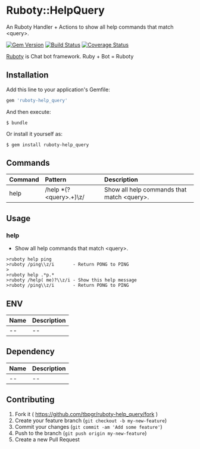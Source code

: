 # Ruboty::HelpQuery

An Ruboty Handler + Actions to show all help commands that match &lt;query&gt;.

[![Gem Version](https://badge.fury.io/rb/ruboty-help_query.svg)](http://badge.fury.io/rb/ruboty-help_query)
[![Build Status](https://travis-ci.org/tbpgr/ruboty-help_query.png?branch=master)](https://travis-ci.org/tbpgr/ruboty-help_query)
[![Coverage Status](https://coveralls.io/repos/tbpgr/ruboty-help_query/badge.png)](https://coveralls.io/r/tbpgr/ruboty-help_query)

[Ruboty](https://github.com/r7kamura/ruboty) is Chat bot framework. Ruby + Bot = Ruboty

## Installation

Add this line to your application's Gemfile:

```ruby
gem 'ruboty-help_query'
```

And then execute:

    $ bundle

Or install it yourself as:

    $ gem install ruboty-help_query


## Commands

|Command|Pattern|Description|
|:--|:--|:--|
|help|/help *(?&lt;query&gt;.+)\z/|Show all help commands that match &lt;query&gt;.|

## Usage
### help
* Show all help commands that match &lt;query&gt;.

~~~
>ruboty help ping
>ruboty /ping\\z/i       - Return PONG to PING
>
>ruboty help .*p.*
>ruboty /help( me)?\\z/i - Show this help message
>ruboty /ping\\z/i       - Return PONG to PING
~~~

## ENV

|Name|Description|
|:--|:--|
|--|--|

## Dependency

|Name|Description|
|:--|:--|
|--|--|

## Contributing

1. Fork it ( https://github.com/tbpgr/ruboty-help_query/fork )
2. Create your feature branch (`git checkout -b my-new-feature`)
3. Commit your changes (`git commit -am 'Add some feature'`)
4. Push to the branch (`git push origin my-new-feature`)
5. Create a new Pull Request
